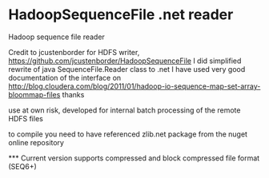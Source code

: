 HadoopSequenceFile .net reader
================

Hadoop sequence file reader

Credit to jcustenborder for HDFS writer, https://github.com/jcustenborder/HadoopSequenceFile
I did simplified rewrite of java SequenceFile.Reader class to .net
I have used very good documentation of the interface on http://blog.cloudera.com/blog/2011/01/hadoop-io-sequence-map-set-array-bloommap-files
thanks


use at own risk, developed for internal batch processing of the remote HDFS files


to compile you need to have referenced zlib.net package from the nuget online repository

*** Current version supports compressed and block compressed file format (SEQ6+)
